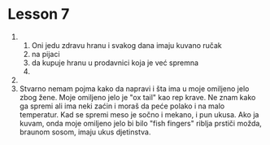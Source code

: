 # Lesson 7

1. 
    1. Oni jedu zdravu hranu i svakog dana imaju kuvano ručak
    1. na pijaci
    1. da kupuje hranu u prodavnici koja je već spremna
    1. 
1.
1. Stvarno nemam pojma kako da napravi i šta ima u moje omiljeno jelo zbog žene. Moje omiljeno jelo je "ox tail" kao rep krave. Ne znam kako ga spremi ali ima neki zaćin i moraš da peće polako i na malo temperatur. Kad se spremi meso je sočno i mekano, i pun ukusa. Ako ja kuvam, onda moje omiljeno jelo bi bilo "fish fingers" riblja prstiči možda, braunom sosom, imaju ukus djetinstva.